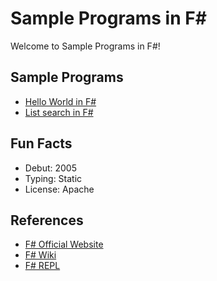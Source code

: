 # Sample Programs in F#

Welcome to Sample Programs in F#!

## Sample Programs

- [Hello World in F#](https://github.com/jrg94/sample-programs/issues/104)
- [List search in F#](https://github.com/TheRenegadeCoder/sample-programs/blob/master/archive/f/f-sharp/search.fs)

## Fun Facts

- Debut: 2005
- Typing: Static
- License: Apache

## References

- [F# Official Website](http://fsharp.org/)
- [F# Wiki](https://en.wikipedia.org/wiki/F_Sharp_(programming_language))
- [F# REPL](https://repl.it/site/languages/fsharp)
